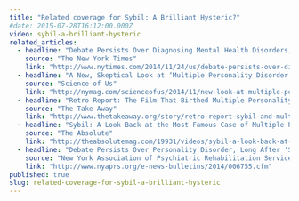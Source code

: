 ```yaml
---
title: "Related coverage for Sybil: A Brilliant Hysteric?"
#date: 2015-07-28T16:12:00.000Z
video: sybil-a-brilliant-hysteric
related_articles:
  - headline: "Debate Persists Over Diagnosing Mental Health Disorders, Long After ‘Sybil’"
    source: "The New York Times"
    link: "http://www.nytimes.com/2014/11/24/us/debate-persists-over-diagnosing-mental-health-disorders-long-after-sybil.html"
  - headline: "A New, Skeptical Look at ‘Multiple Personality Disorder’"
    source: "Science of Us"
    link: "http://nymag.com/scienceofus/2014/11/new-look-at-multiple-personality-disorder.html"
  - headline: "Retro Report: The Film That Birthed Multiple Personality Disorder"
    source: "The Take Away"
    link: "http://www.thetakeaway.org/story/retro-report-sybil-and-multiple-personality-disorder/"
  - headline: "Sybil: A Look Back at the Most Famous Case of Multiple Personality Disorder"
    source: "The Absolute"
    link: "http://theabsolutemag.com/19931/videos/sybil-a-look-back-at-the-most-famous-case-of-multiple-personality-disorder/"
  - headline: "Debate Persists Over Personality Disorder, Long After 'Sybil'"
    source: "New York Association of Psychiatric Rehabilitation Services"
    link: "http://www.nyaprs.org/e-news-bulletins/2014/006755.cfm"
published: true
slug: related-coverage-for-sybil-a-brilliant-hysteric
---
```


